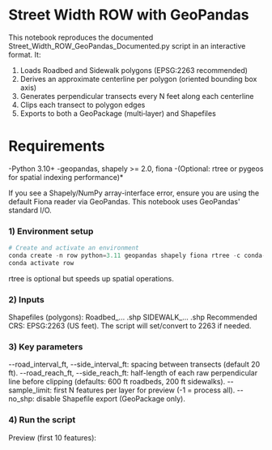 # Street Width ROW with GeoPandas
This notebook reproduces the documented Street_Width_ROW_GeoPandas_Documented.py script in an interactive format.
It:

1. Loads Roadbed and Sidewalk polygons (EPSG:2263 recommended)
2. Derives an approximate centerline per polygon (oriented bounding box axis)
3. Generates perpendicular transects every N feet along each centerline
4. Clips each transect to polygon edges
5. Exports to both a GeoPackage (multi‑layer) and Shapefiles

# Requirements
-Python 3.10+
-geopandas, shapely >= 2.0, fiona
-(Optional: rtree or pygeos for spatial indexing performance)*

If you see a Shapely/NumPy array-interface error, ensure you are using the default Fiona reader via GeoPandas. This notebook uses GeoPandas' standard I/O.

### 1) Environment setup

```python
# Create and activate an environment
conda create -n row python=3.11 geopandas shapely fiona rtree -c conda-forge
conda activate row
```
rtree is optional but speeds up spatial operations.

### 2) Inputs

Shapefiles (polygons):
Roadbed_... .shp
SIDEWALK_... .shp
Recommended CRS: EPSG:2263 (US feet). The script will set/convert to 2263 if needed.

### 3) Key parameters

--road_interval_ft, --side_interval_ft: spacing between transects (default 20 ft).
--road_reach_ft, --side_reach_ft: half-length of each raw perpendicular line before clipping (defaults: 600 ft roadbeds, 200 ft sidewalks).
--sample_limit: first N features per layer for preview (-1 = process all).
--no_shp: disable Shapefile export (GeoPackage only).

### 4) Run the script

Preview (first 10 features):
